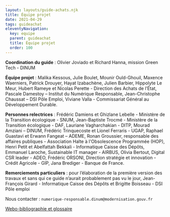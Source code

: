 ```yaml
---
layout: layouts/guide-achats.njk
title: Équipe projet
date: 2021-04-29
tags: guideachat
eleventyNavigation:
  key: equipe
  parent: guideachat
  title: Équipe projet
  order: 100
---
```


**Coordination du guide** : Olivier Joviado et Richard Hanna, mission Green Tech - DINUM

**Équipe projet** : Malika Kessous, Julie Boulet, Mounir Ould-Ghouil, Maxence Waerniers, Patrick Drouyer, Hayat Izabachène, Julien Barbier, Hippolyte Le Meur, Hubert Rameye et Nicolas Perette - Direction des Achats de l’État, Pascale Damestoy – Institut du Numérique Responsable, Jean-Christophe Chaussat – DSI Pôle Emploi, Viviane Valla - Commissariat Général au Développement Durable.

**Personnes relectrices** : Frédéric Damiens et Ghizlane Lebelle - Ministère de la Transition écologique - SNUM, Jean-Baptiste Trocmé - Ministère de la Transition écologique - DAF, Lauriane Vagharchakian  - DITP, Mourad Amziani – DINUM, Frédéric Trinquecoste et Lionel Ferraris - UGAP,  Raphael Guastavi et Erwann Fangeat – ADEME, Ronan Groussier, responsable des affaires publiques - Association Halte à l'Obsolescence Programmée (HOP), Henri Petit et Abelfattah Bekkali - Informatique Caisse des Dépôts, Emmanuel Laroche, Sustainable IT manager - AIRBUS, Olivia Bertout, Digital CSR leader - ADEO, Frédéric ORSONI, Direction stratégie et innovation - Crédit Agricole - GIP, Jana Brediger - Banque de France.

**Remerciements particuliers** : pour l’élaboration de la première version des travaux et sans qui ce guide n’aurait probablement pas vu le jour, Jean-François Girard - Informatique Caisse des Dépôts et Brigitte Boisseau - DSI Pôle emploi

<div class="fr-highlight">

<span class="fr-fi-mail-line" aria-hidden="true"></span> Nous contacter : `numerique-responsable.dinum@modernisation.gouv.fr`

</div>

<a class="fr-link fr-fi-arrow-left-line fr-link--icon-left" href="/publications/guide-pratique-achats-numeriques-responsables/glossaire/">Webo-bibliographie et glossaire</a>